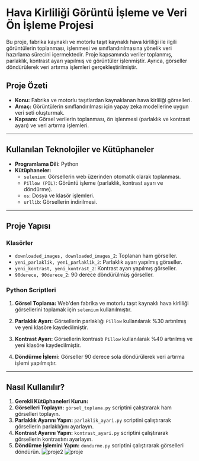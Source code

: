 # Hava Kirliliği Görüntü İşleme ve Veri Ön İşleme Projesi

Bu proje, fabrika kaynaklı ve motorlu taşıt kaynaklı hava kirliliği ile ilgili görüntülerin toplanması, işlenmesi ve sınıflandırılmasına yönelik veri hazırlama sürecini içermektedir. Proje kapsamında veriler toplanmış, parlaklık, kontrast ayarı yapılmış ve görüntüler işlenmiştir. Ayrıca, görseller döndürülerek veri artırma işlemleri gerçekleştirilmiştir.

## Proje Özeti
- **Konu:** Fabrika ve motorlu taşıtlardan kaynaklanan hava kirliliği görselleri.
- **Amaç:** Görüntülerin sınıflandırılması için yapay zeka modellerine uygun veri seti oluşturmak.
- **Kapsam:** Görsel verilerin toplanması, ön işlenmesi (parlaklık ve kontrast ayarı) ve veri artırma işlemleri.

---

## Kullanılan Teknolojiler ve Kütüphaneler
- **Programlama Dili:** Python
- **Kütüphaneler:**
  - `selenium`: Görsellerin web üzerinden otomatik olarak toplanması.
  - `Pillow (PIL)`: Görüntü işleme (parlaklık, kontrast ayarı ve döndürme).
  - `os`: Dosya ve klasör işlemleri.
  - `urllib`: Görsellerin indirilmesi.

---

## Proje Yapısı
### Klasörler
- `downloaded_images, downloaded_images_2`: Toplanan ham görseller.
- `yeni_parlaklik, yeni_parlaklik_2`: Parlaklık ayarı yapılmış görseller.
- `yeni_kontrast, yeni_kontrast_2`: Kontrast ayarı yapılmış görseller.
- `90derece, 90derece_2`: 90 derece döndürülmüş görseller.

### Python Scriptleri
1. **Görsel Toplama:**
   Web'den fabrika ve motorlu taşıt kaynaklı hava kirliliği görsellerini toplamak için `selenium` kullanılmıştır.
   
2. **Parlaklık Ayarı:**
   Görsellerin parlaklığı `Pillow` kullanılarak %30 artırılmış ve yeni klasöre kaydedilmiştir.

3. **Kontrast Ayarı:**
   Görsellerin kontrastı `Pillow` kullanılarak %40 artırılmış ve yeni klasöre kaydedilmiştir.

4. **Döndürme İşlemi:**
   Görseller 90 derece sola döndürülerek veri artırma işlemi yapılmıştır.

---

## Nasıl Kullanılır?
1. **Gerekli Kütüphaneleri Kurun:**
2. **Görselleri Toplayın:**
`görsel_toplama.py` scriptini çalıştırarak ham görselleri toplayın.
3. **Parlaklık Ayarını Yapın:**
`parlaklik_ayari.py` scriptini çalıştırarak görsellerin parlaklığını ayarlayın.
4. **Kontrast Ayarını Yapın:**
`kontrast_ayari.py` scriptini çalıştırarak görsellerin kontrastını ayarlayın.
5. **Döndürme İşlemini Yapın:**
`dondurme.py` scriptini çalıştırarak görselleri döndürün.
![proje2](https://github.com/user-attachments/assets/355852fa-b50b-486e-bf8e-cf18ac227c4d)
![proje](https://github.com/user-attachments/assets/8f906698-d64a-48d4-af6b-09b38d757e75)
